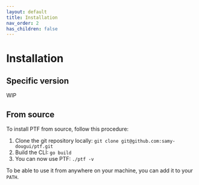 ```yaml
---
layout: default
title: Installation
nav_order: 2
has_children: false
---
```


# Installation

## Specific version
WIP


## From source

To install PTF from source, follow this procedure:
1. Clone the git repository locally: `git clone git@github.com:samy-dougui/ptf.git`
2. Build the CLI: `go build`
3. You can now use PTF: `./ptf -v`

To be able to use it from anywhere on your machine, you can add it to your `PATH`.
